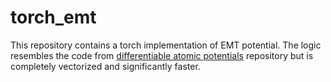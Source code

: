 # torch_emt

This repository contains a torch implementation of EMT potential. The logic resembles the code from [differentiable atomic potentials](https://github.com/google/differentiable-atomistic-potentials/tree/master) repository but is completely vectorized and significantly faster.


